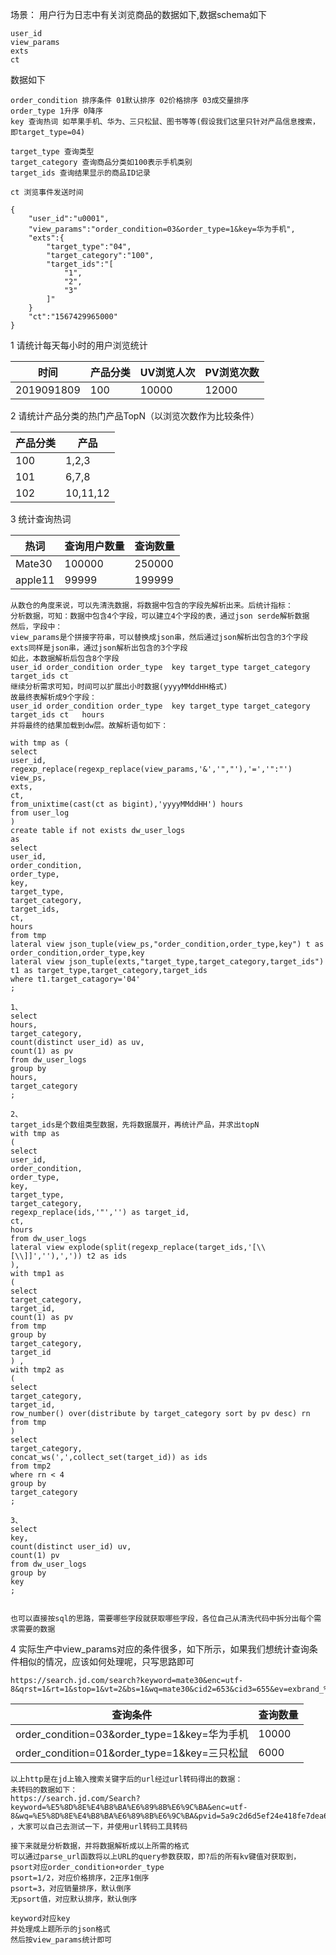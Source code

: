 场景： 用户行为日志中有关浏览商品的数据如下,数据schema如下

```
user_id
view_params
exts
ct
```



数据如下

```
order_condition 排序条件 01默认排序 02价格排序 03成交量排序 
order_type 1升序 0降序
key 查询热词 如苹果手机、华为、三只松鼠、图书等等(假设我们这里只针对产品信息搜索，即target_type=04)

target_type 查询类型
target_category 查询商品分类如100表示手机类别
target_ids 查询结果显示的商品ID记录

ct 浏览事件发送时间
```



```
{
    "user_id":"u0001",
    "view_params":"order_condition=03&order_type=1&key=华为手机",
    "exts":{
        "target_type":"04",
        "target_category":"100",
        "target_ids":"[
            "1",
            "2",
            "3"
        ]"
    }
    "ct":"1567429965000"
}
```



1 请统计每天每小时的用户浏览统计

| 时间       | 产品分类 | UV浏览人次 | PV浏览次数 |
| ---------- | -------- | ---------- | ---------- |
| 2019091809 | 100      | 10000      | 12000      |



2 请统计产品分类的热门产品TopN（以浏览次数作为比较条件）

| 产品分类 | 产品     |
| -------- | -------- |
| 100      | 1,2,3    |
| 101      | 6,7,8    |
| 102      | 10,11,12 |



3 统计查询热词

| 热词    | 查询用户数量 | 查询数量 |
| ------- | ------------ | -------- |
| Mate30  | 100000       | 250000   |
| apple11 | 99999        | 199999   |

```
从数仓的角度来说，可以先清洗数据，将数据中包含的字段先解析出来。后统计指标：
分析数据，可知：数据中包含4个字段，可以建立4个字段的表，通过json serde解析数据
然后，字段中：
view_params是个拼接字符串，可以替换成json串，然后通过json解析出包含的3个字段
exts同样是json串，通过json解析出包含的3个字段
如此，本数据解析后包含8个字段
user_id order_condition	order_type	key	target_type	target_category	target_ids ct
继续分析需求可知，时间可以扩展出小时数据(yyyyMMddHH格式)
故最终表解析成9个字段：
user_id order_condition	order_type	key	target_type	target_category	target_ids ct	hours
并将最终的结果加载到dw层。故解析语句如下：

with tmp as (
select 
user_id,
regexp_replace(regexp_replace(view_params,'&','","'),'=','":"') view_ps,
exts,
ct,
from_unixtime(cast(ct as bigint),'yyyyMMddHH') hours
from user_log 
)
create table if not exists dw_user_logs
as
select 
user_id,
order_condition,
order_type,
key,
target_type,
target_category,
target_ids,
ct,
hours
from tmp 
lateral view json_tuple(view_ps,"order_condition,order_type,key") t as order_condition,order_type,key
lateral view json_tuple(exts,"target_type,target_category,target_ids") t1 as target_type,target_category,target_ids
where t1.target_catagory='04'
;

1、
select 
hours,
target_category,
count(distinct user_id) as uv,
count(1) as pv
from dw_user_logs
group by 
hours,
target_category
;

2、
target_ids是个数组类型数据，先将数据展开，再统计产品，并求出topN
with tmp as
(
select 
user_id,
order_condition,
order_type,
key,
target_type,
target_category,
regexp_replace(ids,'"','') as target_id,
ct,
hours
from dw_user_logs
lateral view explode(split(regexp_replace(target_ids,'[\\[\\]]',''),',')) t2 as ids
),
with tmp1 as
(
select 
target_category,
target_id,
count(1) as pv
from tmp
group by 
target_category,
target_id
) ,
with tmp2 as
(
select 
target_category,
target_id,
row_number() over(distribute by target_category sort by pv desc) rn
from tmp
)
select 
target_category,
concat_ws(',',collect_set(target_id)) as ids
from tmp2
where rn < 4
group by 
target_category
;

3、
select
key,
count(distinct user_id) uv,
count(1) pv
from dw_user_logs
group by 
key
;


也可以直接按sql的思路，需要哪些字段就获取哪些字段，各位自己从清洗代码中拆分出每个需求需要的数据

```

4 实际生产中view_params对应的条件很多，如下所示，如果我们想统计查询条件相似的情况，应该如何处理呢，只写思路即可

```
https://search.jd.com/search?keyword=mate30&enc=utf-8&qrst=1&rt=1&stop=1&vt=2&bs=1&wq=mate30&cid2=653&cid3=655&ev=exbrand_%E5%8D%8E%E4%B8%BA%EF%BC%88HUAWEI%EF%BC%89%5E13519_88228%5E&uc=0#J_searchWrap
```

| 查询条件                                     | 查询数量 |
| -------------------------------------------- | -------- |
| order_condition=03&order_type=1&key=华为手机 | 10000    |
| order_condition=01&order_type=1&key=三只松鼠 | 6000     |

```
以上http是在jd上输入搜索关键字后的url经过url转码得出的数据：
未转码的数据如下：
https://search.jd.com/Search?keyword=%E5%8D%8E%E4%B8%BA%E6%89%8B%E6%9C%BA&enc=utf-8&wq=%E5%8D%8E%E4%B8%BA%E6%89%8B%E6%9C%BA&pvid=5a9c2d6d5ef24e418fe7dea698ed4efd
，大家可以自己去测试一下，并使用url转码工具转码

接下来就是分析数据，并将数据解析成以上所需的格式
可以通过parse_url函数将以上URL的query参数获取，即?后的所有kv键值对获取到，
psort对应order_condition+order_type
psort=1/2，对应价格排序，2正序1倒序
psort=3，对应销量排序，默认倒序
无psort值，对应默认排序，默认倒序

keyword对应key
并处理成上题所示的json格式
然后按view_params统计即可
```

